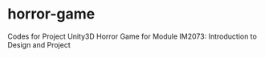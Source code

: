 # horror-game

Codes for Project Unity3D Horror Game for Module IM2073: Introduction to Design and Project
